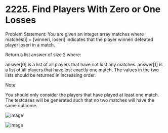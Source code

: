 # 2225. Find Players With Zero or One Losses

Problem Statement: You are given an integer array matches where matches[i] = [winneri, loseri] indicates that the player winneri defeated player loseri in a match.

Return a list answer of size 2 where:

answer[0] is a list of all players that have not lost any matches.
answer[1] is a list of all players that have lost exactly one match.
The values in the two lists should be returned in increasing order.

Note:

You should only consider the players that have played at least one match.
The testcases will be generated such that no two matches will have the same outcome.

![image](https://github.com/aryanv175/leetcode/assets/91381804/807963c0-e04f-41f2-9a6a-d5cf2d932e74)

![image](https://github.com/aryanv175/leetcode/assets/91381804/0ee63c5c-7180-4027-bdae-382eedaba47d)
